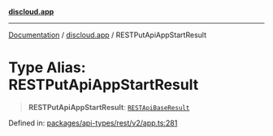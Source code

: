 [**discloud.app**](../README.md)

***

[Documentation](../../packages.md) / [discloud.app](../README.md) / RESTPutApiAppStartResult

# Type Alias: RESTPutApiAppStartResult

> **RESTPutApiAppStartResult**: [`RESTApiBaseResult`](../interfaces/RESTApiBaseResult.md)

Defined in: [packages/api-types/rest/v2/app.ts:281](https://github.com/discloud/discloud.app/blob/bfcb626f6315ac03eb36b36e57f162cd101e1996/packages/api-types/rest/v2/app.ts#L281)
